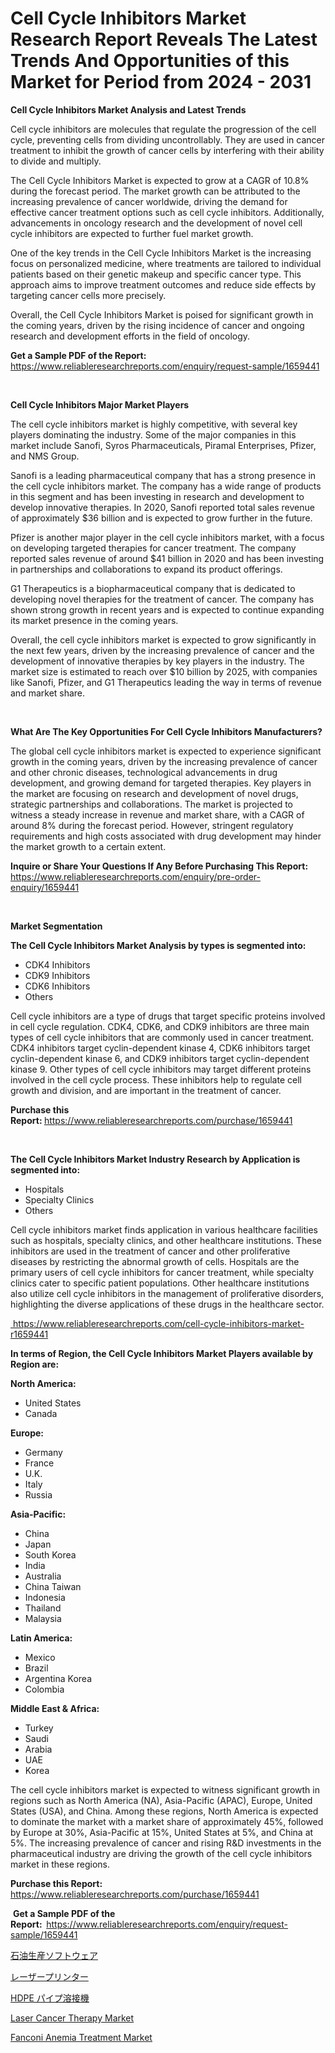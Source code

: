 <p><h1>Cell Cycle Inhibitors Market Research Report Reveals The Latest Trends And Opportunities of this Market for Period from 2024 - 2031</h1></p><p><strong>Cell Cycle Inhibitors Market Analysis and Latest Trends</strong></p>
<p><p>Cell cycle inhibitors are molecules that regulate the progression of the cell cycle, preventing cells from dividing uncontrollably. They are used in cancer treatment to inhibit the growth of cancer cells by interfering with their ability to divide and multiply.</p><p>The Cell Cycle Inhibitors Market is expected to grow at a CAGR of 10.8% during the forecast period. The market growth can be attributed to the increasing prevalence of cancer worldwide, driving the demand for effective cancer treatment options such as cell cycle inhibitors. Additionally, advancements in oncology research and the development of novel cell cycle inhibitors are expected to further fuel market growth.</p><p>One of the key trends in the Cell Cycle Inhibitors Market is the increasing focus on personalized medicine, where treatments are tailored to individual patients based on their genetic makeup and specific cancer type. This approach aims to improve treatment outcomes and reduce side effects by targeting cancer cells more precisely.</p><p>Overall, the Cell Cycle Inhibitors Market is poised for significant growth in the coming years, driven by the rising incidence of cancer and ongoing research and development efforts in the field of oncology.</p></p>
<p><strong>Get a Sample PDF of the Report:&nbsp;</strong> <a href="https://www.reliableresearchreports.com/enquiry/request-sample/1659441">https://www.reliableresearchreports.com/enquiry/request-sample/1659441</a></p>
<p>&nbsp;</p>
<p><strong>Cell Cycle Inhibitors Major Market Players</strong></p>
<p><p>The cell cycle inhibitors market is highly competitive, with several key players dominating the industry. Some of the major companies in this market include Sanofi, Syros Pharmaceuticals, Piramal Enterprises, Pfizer, and NMS Group.</p><p>Sanofi is a leading pharmaceutical company that has a strong presence in the cell cycle inhibitors market. The company has a wide range of products in this segment and has been investing in research and development to develop innovative therapies. In 2020, Sanofi reported total sales revenue of approximately $36 billion and is expected to grow further in the future.</p><p>Pfizer is another major player in the cell cycle inhibitors market, with a focus on developing targeted therapies for cancer treatment. The company reported sales revenue of around $41 billion in 2020 and has been investing in partnerships and collaborations to expand its product offerings.</p><p>G1 Therapeutics is a biopharmaceutical company that is dedicated to developing novel therapies for the treatment of cancer. The company has shown strong growth in recent years and is expected to continue expanding its market presence in the coming years.</p><p>Overall, the cell cycle inhibitors market is expected to grow significantly in the next few years, driven by the increasing prevalence of cancer and the development of innovative therapies by key players in the industry. The market size is estimated to reach over $10 billion by 2025, with companies like Sanofi, Pfizer, and G1 Therapeutics leading the way in terms of revenue and market share.</p></p>
<p>&nbsp;</p>
<p><strong>What Are The Key Opportunities For Cell Cycle Inhibitors Manufacturers?</strong></p>
<p><p>The global cell cycle inhibitors market is expected to experience significant growth in the coming years, driven by the increasing prevalence of cancer and other chronic diseases, technological advancements in drug development, and growing demand for targeted therapies. Key players in the market are focusing on research and development of novel drugs, strategic partnerships and collaborations. The market is projected to witness a steady increase in revenue and market share, with a CAGR of around 8% during the forecast period. However, stringent regulatory requirements and high costs associated with drug development may hinder the market growth to a certain extent.</p></p>
<p><strong>Inquire or Share Your Questions If Any Before Purchasing This Report:</strong> <a href="https://www.reliableresearchreports.com/enquiry/pre-order-enquiry/1659441">https://www.reliableresearchreports.com/enquiry/pre-order-enquiry/1659441</a></p>
<p>&nbsp;</p>
<p><strong>Market Segmentation</strong></p>
<p><strong>The Cell Cycle Inhibitors Market Analysis by types is segmented into:</strong></p>
<p><ul><li>CDK4 Inhibitors</li><li>CDK9 Inhibitors</li><li>CDK6 Inhibitors</li><li>Others</li></ul></p>
<p><p>Cell cycle inhibitors are a type of drugs that target specific proteins involved in cell cycle regulation. CDK4, CDK6, and CDK9 inhibitors are three main types of cell cycle inhibitors that are commonly used in cancer treatment. CDK4 inhibitors target cyclin-dependent kinase 4, CDK6 inhibitors target cyclin-dependent kinase 6, and CDK9 inhibitors target cyclin-dependent kinase 9. Other types of cell cycle inhibitors may target different proteins involved in the cell cycle process. These inhibitors help to regulate cell growth and division, and are important in the treatment of cancer.</p></p>
<p><strong>Purchase this Report:&nbsp;</strong><a href="https://www.reliableresearchreports.com/purchase/1659441">https://www.reliableresearchreports.com/purchase/1659441</a></p>
<p>&nbsp;</p>
<p><strong>The Cell Cycle Inhibitors Market Industry Research by Application is segmented into:</strong></p>
<p><ul><li>Hospitals</li><li>Specialty Clinics</li><li>Others</li></ul></p>
<p><p>Cell cycle inhibitors market finds application in various healthcare facilities such as hospitals, specialty clinics, and other healthcare institutions. These inhibitors are used in the treatment of cancer and other proliferative diseases by restricting the abnormal growth of cells. Hospitals are the primary users of cell cycle inhibitors for cancer treatment, while specialty clinics cater to specific patient populations. Other healthcare institutions also utilize cell cycle inhibitors in the management of proliferative disorders, highlighting the diverse applications of these drugs in the healthcare sector.</p></p>
<p><a href="https://www.reliableresearchreports.com/cell-cycle-inhibitors-market-r1659441">&nbsp;https://www.reliableresearchreports.com/cell-cycle-inhibitors-market-r1659441</a></p>
<p><strong>In terms of Region, the Cell Cycle Inhibitors Market Players available by Region are:</strong></p>
<p>
    <p> <strong> North America: </strong>
        <ul>
            <li>United States</li>
            <li>Canada</li>
        </ul>
        </p> 
    <p> <strong> Europe: </strong>
        <ul>
            <li>Germany</li>
            <li>France</li>
            <li>U.K.</li>
            <li>Italy</li>
            <li>Russia</li>
        </ul>
        </p> 
    <p> <strong> Asia-Pacific: </strong>
        <ul>
            <li>China</li>
            <li>Japan</li>
            <li>South Korea</li>
            <li>India</li>
            <li>Australia</li>
            <li>China Taiwan</li>
            <li>Indonesia</li>
            <li>Thailand</li>
            <li>Malaysia</li>
        </ul>
        </p> 
    <p> <strong> Latin America: </strong>
        <ul>
            <li>Mexico</li>
            <li>Brazil</li>
            <li>Argentina Korea</li>
            <li>Colombia</li>
        </ul>
        </p> 
    <p> <strong> Middle East & Africa: </strong>
        <ul>
            <li>Turkey</li>
            <li>Saudi</li>
            <li>Arabia</li>
            <li>UAE</li>
            <li>Korea</li>
        </ul>
    </p>
    </p>
<p><p>The cell cycle inhibitors market is expected to witness significant growth in regions such as North America (NA), Asia-Pacific (APAC), Europe, United States (USA), and China. Among these regions, North America is expected to dominate the market with a market share of approximately 45%, followed by Europe at 30%, Asia-Pacific at 15%, United States at 5%, and China at 5%. The increasing prevalence of cancer and rising R&D investments in the pharmaceutical industry are driving the growth of the cell cycle inhibitors market in these regions.</p></p>
<p><strong>Purchase this Report: </strong><a href="https://www.reliableresearchreports.com/purchase/1659441">https://www.reliableresearchreports.com/purchase/1659441</a></p>
<p>&nbsp;<strong>Get a Sample PDF of the Report:&nbsp;&nbsp;</strong><a href="https://www.reliableresearchreports.com/enquiry/request-sample/1659441">https://www.reliableresearchreports.com/enquiry/request-sample/1659441</a></p>
<p><strong></strong></p>
<p><p><a href="https://medium.com/@mookiesville/%E6%B2%B9%E7%94%9F%E7%94%A3%E3%82%BD%E3%83%95%E3%83%88%E3%82%A6%E3%82%A7%E3%82%A2%E5%B8%82%E5%A0%B4%E5%88%86%E6%9E%90-%E3%81%9D%E3%81%AEcagr-%E5%B8%82%E5%A0%B4%E3%82%BB%E3%82%B0%E3%83%A1%E3%83%B3%E3%83%86%E3%83%BC%E3%82%B7%E3%83%A7%E3%83%B3-%E3%81%8A%E3%82%88%E3%81%B3%E3%82%B0%E3%83%AD%E3%83%BC%E3%83%90%E3%83%AB%E7%94%A3%E6%A5%AD%E6%A6%82%E8%A6%81-a63cce84d82b">石油生産ソフトウェア</a></p><p><a href="https://github.com/mcbeesbxa270/Market-Research-Report-List-1/blob/main/366105446600.md">レーザープリンター</a></p><p><a href="https://github.com/EmoryYundt1935/Market-Research-Report-List-1/blob/main/351665746601.md">HDPE パイプ溶接機</a></p><p><a href="https://github.com/Glendatilghmankmgz0rbhwpy/Market-Research-Report-List-2/blob/main/laser-cancer-therapy-market.md">Laser Cancer Therapy Market</a></p><p><a href="https://github.com/DeonteStanton2023/Market-Research-Report-List-1/blob/main/fanconi-anemia-treatment-market.md">Fanconi Anemia Treatment Market</a></p></p>